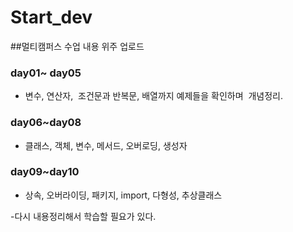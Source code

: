 # Start_dev
##멀티캠퍼스 수업 내용 위주 업로드

### day01~ day05
- 변수, 연산자,  조건문과 반복문, 배열까지 예제들을 확인하며  개념정리.

### day06~day08
- 클래스, 객체, 변수, 메서드, 오버로딩, 생성자

### day09~day10
- 상속, 오버라이딩, 패키지, import, 다형성, 추상클래스





-다시 내용정리해서 학습할 필요가 있다.
